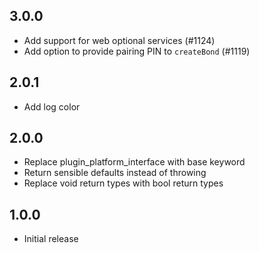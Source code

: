 ## 3.0.0
* Add support for web optional services (#1124)
* Add option to provide pairing PIN to `createBond` (#1119)

## 2.0.1
* Add log color

## 2.0.0
* Replace plugin_platform_interface with base keyword
* Return sensible defaults instead of throwing
* Replace void return types with bool return types

## 1.0.0
* Initial release
